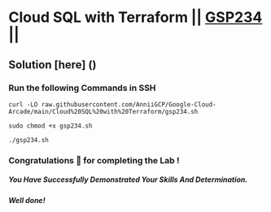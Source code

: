 # Cloud SQL with Terraform || [GSP234](https://www.cloudskillsboost.google/focuses/1215?parent=catalog) ||

## Solution [here] ()

### Run the following Commands in SSH
```
curl -LO raw.githubusercontent.com/AnniiGCP/Google-Cloud-Arcade/main/Cloud%20SQL%20with%20Terraform/gsp234.sh

sudo chmod +x gsp234.sh

./gsp234.sh
```

### Congratulations 🎉 for completing the Lab !

##### *You Have Successfully Demonstrated Your Skills And Determination.*

#### *Well done!*

 

 

